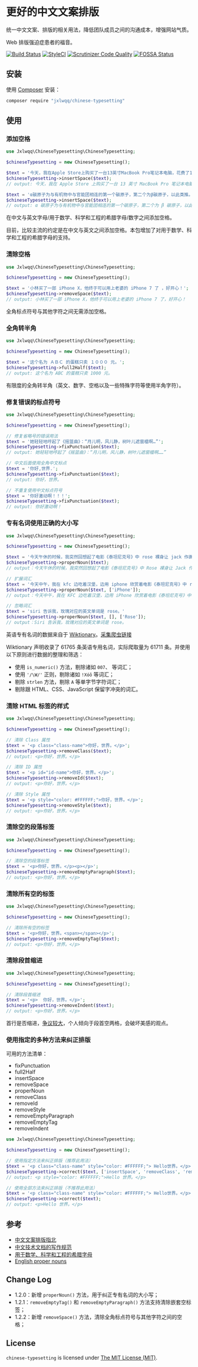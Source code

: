 # 更好的中文文案排版
 
统一中文文案、排版的相关用法，降低团队成员之间的沟通成本，增强网站气质。

Web 排版强迫症患者的福音。

[![Build Status](https://travis-ci.org/jxlwqq/chinese-typesetting.svg?branch=master)](https://travis-ci.org/jxlwqq/chinese-typesetting)
[![StyleCI](https://github.styleci.io/repos/142371176/shield?branch=master)](https://github.styleci.io/repos/142371176)
[![Scrutinizer Code Quality](https://scrutinizer-ci.com/g/jxlwqq/chinese-typesetting/badges/quality-score.png?b=master)](https://scrutinizer-ci.com/g/jxlwqq/chinese-typesetting/?branch=master)
[![FOSSA Status](https://app.fossa.io/api/projects/git%2Bgithub.com%2Fjxlwqq%2Fchinese-typesetting.svg?type=shield)](https://app.fossa.io/projects/git%2Bgithub.com%2Fjxlwqq%2Fchinese-typesetting?ref=badge_shield)

## 安装
使用 [Composer](https://getcomposer.org/) 安装：
```bash
composer require "jxlwqq/chinese-typesetting"
```

## 使用

### 添加空格

```php
use Jxlwqq\ChineseTypesetting\ChineseTypesetting;

$chineseTypesetting = new ChineseTypesetting();

$text = '今天，我在Apple Store上购买了一台13英寸MacBook Pro笔记本电脑，花费了14188元。';
$chineseTypesetting->insertSpace($text);
// output: 今天，我在 Apple Store 上购买了一台 13 英寸 MacBook Pro 笔记本电脑，花费了 14188 元。

$text = 'α碳原子为与有机物中与官能团相连的第一个碳原子，第二个为β碳原子，以此类推。';
$chineseTypesetting->insertSpace($text);
// output: α 碳原子为与有机物中与官能团相连的第一个碳原子，第二个为 β 碳原子，以此类推。
```

在中文与英文字母/用于数学、科学和工程的希腊字母/数字之间添加空格。

目前，比较主流的约定是在中文与英文之间添加空格。本包增加了对用于数学、科学和工程的希腊字母的支持。

### 清除空格
```php
use Jxlwqq\ChineseTypesetting\ChineseTypesetting;

$chineseTypesetting = new ChineseTypesetting();

$text = '小林买了一部 iPhone X，他终于可以用上老婆的 iPhone 7 了 ，好开心！';
$chineseTypesetting->removeSpace($text);
// output: 小林买了一部 iPhone X，他终于可以用上老婆的 iPhone 7 了，好开心！
```
全角标点符号与其他字符之间无需添加空格。


### 全角转半角
```php
use Jxlwqq\ChineseTypesetting\ChineseTypesetting;

$chineseTypesetting = new ChineseTypesetting();

$text = '这个名为 ＡＢＣ 的蛋糕只卖 １０００ 元。';
$chineseTypesetting->full2Half($text);
// output: 这个名为 ABC 的蛋糕只卖 1000 元。
```
有限度的全角转半角（英文、数字、空格以及一些特殊字符等使用半角字符）。


### 修复错误的标点符号
```php
use Jxlwqq\ChineseTypesetting\ChineseTypesetting;

$chineseTypesetting = new ChineseTypesetting();

// 修复省略号的错误用法
$text = '她轻轻地哼起了《摇篮曲》：“月儿明，风儿静，树叶儿遮窗櫺啊…”';
$chineseTypesetting->fixPunctuation($text);
// output: 她轻轻地哼起了《摇篮曲》：“月儿明，风儿静，树叶儿遮窗櫺啊……”

// 中文后面使用全角中文标点
$text = '你好,世界.';
$chineseTypesetting->fixPunctuation($text);
// output: 你好，世界。

// 不重复使用中文标点符号
$text = '你好激动啊！！！';
$chineseTypesetting->fixPunctuation($text);
// output: 你好激动啊！
```

### 专有名词使用正确的大小写

```php
use Jxlwqq\ChineseTypesetting\ChineseTypesetting;

$chineseTypesetting = new ChineseTypesetting();

$text = '今天午休的时候，我突然回想起了电影《泰坦尼克号》中 rose 裸身让 jack 作画的情节。'
$chineseTypesetting->properNoun($text);
// output：今天午休的时候，我突然回想起了电影《泰坦尼克号》中 Rose 裸身让 Jack 作画的情节。

// 扩展词汇
$text = '今天中午，我在 kfc 边吃着汉堡，边用 iphone 欣赏着电影《泰坦尼克号》中 rose 裸身让 JACK 作画的情节。'
$chineseTypesetting->properNoun($text, ['iPhone']);
// output：今天中午，我在 KFC 边吃着汉堡，边用 iPhone 欣赏着电影《泰坦尼克号》中 Rose 裸身让 Jack 作画的情节。

// 忽略词汇
$text = 'siri 告诉我，玫瑰对应的英文单词是 rose。'
$chineseTypesetting->properNoun($text, [], ['Rose']);
// output：Siri 告诉我，玫瑰对应的英文单词是 rose。
```

英语专有名词的数据来自于 [Wiktionary](https://en.wiktionary.org/w/index.php?title=Category:English_proper_nouns)。[采集爬虫链接](https://github.com/jxlwqq/english-proper-nouns)

Wiktionary 声明收录了 61765 条英语专用名词，实际爬取量为 61711 条。并使用以下原则进行数据的整理和筛选：

* 使用 `is_numeric()` 方法，剔除诸如 `007`、 等词汇；
* 使用 `'/\W/'` 正则，剔除诸如 `ǃXóõ` 等词汇；
* 剔除 `strlen` 方法，剔除 `A` 等单字节字符词汇；
* 剔除跟 HTML、CSS、JavaScript 保留字冲突的词汇。


### 清除 HTML 标签的样式
```php
use Jxlwqq\ChineseTypesetting\ChineseTypesetting;

$chineseTypesetting = new ChineseTypesetting();

// 清除 Class 属性
$text = '<p class="class-name">你好，世界。</p>';
$chineseTypesetting->removeClass($text);
// output: <p>你好，世界。</p>

// 清除 ID 属性
$text = '<p id="id-name">你好，世界。</p>';
$chineseTypesetting->removeId($text);
// output: <p>你好，世界。</p>

// 清除 Style 属性
$text = '<p style="color: #FFFFFF;">你好，世界。</p>';
$chineseTypesetting->removeStyle($text);
// output: <p>你好，世界。</p>
```

### 清除空的段落标签
```php
use Jxlwqq\ChineseTypesetting\ChineseTypesetting;

$chineseTypesetting = new ChineseTypesetting();

// 清除空的段落标签
$text = '<p>你好，世界。</p><p></p>';
$chineseTypesetting->removeEmptyParagraph($text);
// output: <p>你好，世界。</p>
```

### 清除所有空的标签
```php
use Jxlwqq\ChineseTypesetting\ChineseTypesetting;

$chineseTypesetting = new ChineseTypesetting();

// 清除所有空的标签
$text = '<p>你好，世界。<span></span></p>';
$chineseTypesetting->removeEmptyTag($text);
// output: <p>你好，世界。</p>
```

### 清除段首缩进
```php
use Jxlwqq\ChineseTypesetting\ChineseTypesetting;

$chineseTypesetting = new ChineseTypesetting();

// 清除段首缩进
$text = '<p>  你好，世界。</p>';
$chineseTypesetting->removeIndent($text);
// output: <p>你好，世界。</p>
```

首行是否缩进，[争议较大](https://zh.wikipedia.org/wiki/Wikipedia:投票/段落空兩格)，个人倾向于段首空两格，会破坏美感的观点。

### 使用指定的多种方法来纠正排版

可用的方法清单：
* fixPunctuation
* full2Half
* insertSpace
* removeSpace
* properNoun
* removeClass
* removeId
* removeStyle
* removeEmptyParagraph
* removeEmptyTag
* removeIndent

```php
use Jxlwqq\ChineseTypesetting\ChineseTypesetting;

$chineseTypesetting = new ChineseTypesetting();

// 使用指定方法来纠正排版（推荐此用法）
$text = '<p class="class-name" style="color: #FFFFFF;"> Hello世界。</p>';
$chineseTypesetting->correct($text, ['insertSpace', 'removeClass', 'removeIndent']);
// output: <p style="color: #FFFFFF;">Hello 世界。</p>

// 使用全部方法来纠正排版（不推荐此用法）
$text = '<p class="class-name" style="color: #FFFFFF;"> Hello世界。</p>';
$chineseTypesetting->correct($text);
// output: <p>Hello 世界。</p>
```

## 参考

* [中文文案排版指北](https://github.com/sparanoid/chinese-copywriting-guidelines)
* [中文技术文档的写作规范](https://github.com/ruanyf/document-style-guide)
* [用于数学、科学和工程的希腊字母](https://zh.wikipedia.org/wiki/用於數學、科學和工程的希臘字母)
* [English proper nouns](https://en.wiktionary.org/w/index.php?title=Category:English_proper_nouns)


## Change Log

* 1.2.0：新增 `properNoun()` 方法，用于纠正专有名词的大小写；
* 1.2.1：`removeEmptyTag()` 和 `removeEmptyParagraph()` 方法支持清除嵌套空标签；
* 1.2.2：新增 `removeSpace()` 方法，清除全角标点符号与其他字符之间的空格；

## License
`chinese-typesetting` is licensed under [The MIT License (MIT)](./LICENSE).
